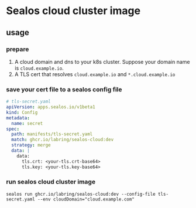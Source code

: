 # Sealos cloud cluster image

## usage

### prepare

1. A cloud domain and dns to your k8s cluster. Suppose your domain name is `cloud.example.io`.
2. A TLS cert that resolves `cloud.example.io` and `*.cloud.example.io`

### save your cert file to a sealos config file

```yaml
# tls-secret.yaml
apiVersion: apps.sealos.io/v1beta1
kind: Config
metadata:
  name: secret
spec:
  path: manifests/tls-secret.yaml
  match: ghcr.io/labring/sealos-cloud:dev
  strategy: merge
  data: |
    data:
      tls.crt: <your-tls.crt-base64>
      tls.key: <your-tls.key-base64>
```

### run sealos cloud cluster image
```shell
sealos run ghcr.io/labring/sealos-cloud:dev --config-file tls-secret.yaml --env cloudDomain="cloud.example.com"
```
